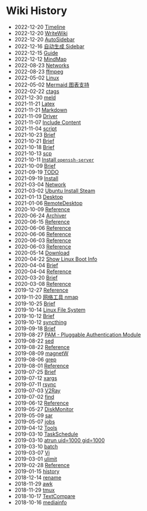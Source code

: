 # Wiki History

- 2022-12-20   [Timeline](/Features_Timeline)
- 2022-12-20   [WriteWiki](/Guide_WriteWiki)
- 2022-12-20   [AutoSidebar](/Guide_AutoSidebar)
- 2022-12-16   [自动生成 Sidebar](/Features_AutoSidebar)
- 2022-12-15   [Guide](/Guide)
- 2022-12-12   [MindMap](/Features_MindMap)
- 2022-08-23   [Networks](/0060_Linux_Networks)
- 2022-08-23   [ffmpeg](/Linux_Tools_ffmpeg)
- 2022-05-02   [Linux](/Linux)
- 2022-05-02   [Mermaid 图表支持](/Features_Mermaid)
- 2022-02-22   [ctags](/Linux_Tools_ctags)
- 2021-12-30   [meld](/Linux_Tools_meld)
- 2021-11-21   [Latex](/Features_Latex)
- 2021-11-21   [Markdown](/Features_Markdown)
- 2021-11-09   [Driver](/Linux_Driver)
- 2021-11-07   [Include Content](/Features_IncludeContent)
- 2021-11-04   [script](/Linux_Tools_script)
- 2021-10-23   [Brief](/Linux_Tools_cal)
- 2021-10-21   [Brief](/Linux_Tools_xset)
- 2021-10-18   [Brief](/Linux_Tools_top)
- 2021-10-13   [scp](/Linux_Tools_scp)
- 2021-10-11   [Install `openssh-server`](/Linux_Tools_SSH)
- 2021-10-09   [Brief](/Linux_Tools_chrt)
- 2021-09-19   [TODO](/TODO)
- 2021-09-19   [Install](/Linux_Install)
- 2021-03-04   [Network](/Linux_Tools_Network)
- 2021-03-02   [Ubuntu Install Steam](/0063_Ubuntu_InstallSteam)
- 2021-01-13   [Desktop](/Linux_Desktop)
- 2021-01-06   [RemoteDesktop](/Ubuntu_RemoteDesktop)
- 2020-10-09   [Reference](/Linux_Tools_snap)
- 2020-06-24   [Archiver](/Linux_Tools_Archiver)
- 2020-06-15   [Reference](/Linux_Tools_kill)
- 2020-06-06   [Reference](/Linux_Tools_Vi_UseCase)
- 2020-06-06   [Reference](/Linux_Tools_Vi_Plugins)
- 2020-06-03   [Reference](/Linux_Tools_updatealternatives)
- 2020-06-03   [Reference](/Linux_Tools_APT)
- 2020-05-14   [Download](/Linux_Tools_Download)
- 2020-04-22   [Show Linux Boot Info](/0061_Tools_ShowBootInfo)
- 2020-04-04   [Brief](/Linux_Tools_image2string)
- 2020-04-04   [Reference](/Linux_Tools_tree)
- 2020-03-20   [Brief](/Linux_Tools_taskset)
- 2020-03-08   [Reference](/Linux_Tools_ln)
- 2019-12-27   [Reference](/Linux_Tools_tophtop)
- 2019-11-20   [网络工具 nmap](/0062_Tools_nmap)
- 2019-10-25   [Brief](/Linux_Tools_sort)
- 2019-10-14   [Linux File System](/0064_FileSystem)
- 2019-10-12   [Brief](/Linux_Tools_bc)
- 2019-10-12   [syncthing](/Linux_Tools_syncthing)
- 2019-09-18   [Brief](/Linux_Tools_shuf)
- 2019-08-27   [PAM - Pluggable Authentication Module](/0065_Security_PAM)
- 2019-08-22   [sed](/Linux_Tools_sed)
- 2019-08-22   [Reference](/Linux_Tools_tr)
- 2019-08-09   [magnetW](/Linux_Tools_Download_magnetW)
- 2019-08-06   [grep](/Linux_Tools_grep)
- 2019-08-01   [Reference](/Linux_Tools_date)
- 2019-07-25   [Brief](/Linux_Tools_ls)
- 2019-07-12   [xargs](/Linux_Tools_xargs)
- 2019-07-11   [rsync](/Linux_Tools_rsync)
- 2019-07-03   [V2Ray](/0066_Networks_Proxy_V2Ray)
- 2019-07-02   [find](/Linux_Tools_find)
- 2019-06-12   [Reference](/Linux_Tools_Samba)
- 2019-05-27   [DiskMonitor](/Linux_Tools_DiskMonitor)
- 2019-05-09   [sar](/Linux_Tools_sar)
- 2019-05-07   [jobs](/Linux_Tools_jobs)
- 2019-04-12   [Tools](/Linux_Tools)
- 2019-03-10   [TaskSchedule](/Linux_Tools_TaskSchedule)
- 2019-03-10   [atrun uid=1000 gid=1000](/Linux_Tools_at)
- 2019-03-10   [batch](/Linux_Tools_batch)
- 2019-03-07   [Vi](/Linux_Tools_Vi)
- 2019-03-01   [ulimit](/Linux_Tools_ulimit)
- 2019-02-28   [Reference](/Linux_Tools_json)
- 2019-01-15   [history](/Linux_Tools_history)
- 2018-12-14   [rename](/Linux_Tools_rename)
- 2018-11-29   [awk](/Linux_Tools_awk)
- 2018-11-29   [tmux](/Linux_Tools_tmux)
- 2018-10-17   [TextCompare](/Linux_Tools_TextCompare)
- 2018-10-16   [mediainfo](/Linux_Tools_mediainfo)
